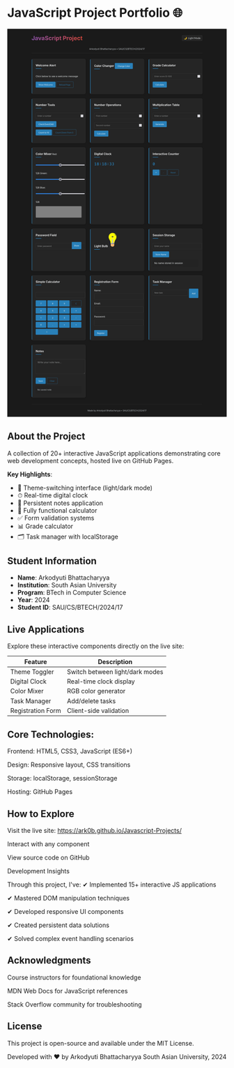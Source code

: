 # JavaScript Project Portfolio 🌐

![Website Screenshot](./media/screenshot.png)

## About the Project
A collection of 20+ interactive JavaScript applications demonstrating core web development concepts, hosted live on GitHub Pages.

**Key Highlights**:
- 🎨 Theme-switching interface (light/dark mode)
- ⏱ Real-time digital clock
- 📝 Persistent notes application
- 🧮 Fully functional calculator
- ✅ Form validation systems
- 📊 Grade calculator
- 🗂 Task manager with localStorage

## Student Information
- **Name**: Arkodyuti Bhattacharyya
- **Institution**: South Asian University  
- **Program**: BTech in Computer Science  
- **Year**: 2024  
- **Student ID**: SAU/CS/BTECH/2024/17  

## Live Applications
Explore these interactive components directly on the live site:

| Feature | Description | 
|---------|-------------|
| Theme Toggler | Switch between light/dark modes | 
| Digital Clock | Real-time clock display |
| Color Mixer | RGB color generator | 
| Task Manager | Add/delete tasks | 
| Registration Form | Client-side validation | 

## Core Technologies:

Frontend: HTML5, CSS3, JavaScript (ES6+)

Design: Responsive layout, CSS transitions

Storage: localStorage, sessionStorage

Hosting: GitHub Pages

## How to Explore

Visit the live site: https://ark0b.github.io/Javascript-Projects/

Interact with any component

View source code on GitHub

Development Insights

Through this project, I've:
✔ Implemented 15+ interactive JS applications

✔ Mastered DOM manipulation techniques

✔ Developed responsive UI components

✔ Created persistent data solutions

✔ Solved complex event handling scenarios

## Acknowledgments

Course instructors for foundational knowledge

MDN Web Docs for JavaScript references

Stack Overflow community for troubleshooting


## License

This project is open-source and available under the MIT License.

Developed with ♥ by Arkodyuti Bhattacharyya
South Asian University, 2024


